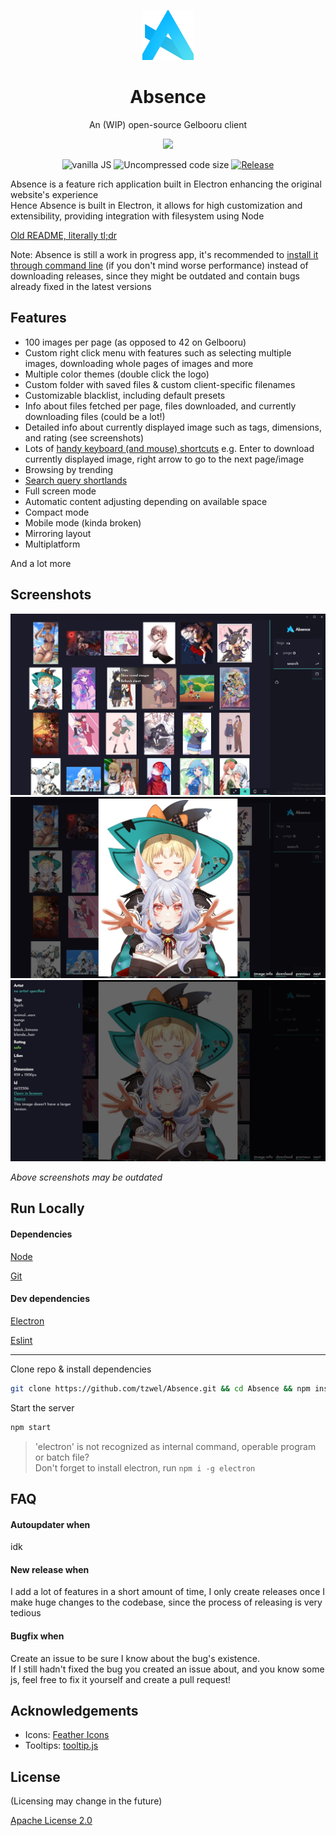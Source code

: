 <p align="center"> <img src="src/img/Absence-logo.png" width="auto" height="80px" alt="Absence logo" /> </p>

<h1 align="center"> Absence </h1>
<p align="center">  An (WIP) open-source Gelbooru client </p>
<p align="center"> <a href="https://github.com/tzwel/absence/releases/latest/download/Absence-Setup.exe"> <img src="https://img.shields.io/badge/-Download%20latest%20version-brightgreen"/> </a> </p>

<p align="center"> 
<img src="https://img.shields.io/badge/vanilla-JS-f0db4f?style=flat-square" alt="vanilla JS" />
<img src="https://img.shields.io/github/languages/code-size/tzwel/absence?style=flat-square" alt="Uncompressed code size" />
<!-- <img src="https://img.shields.io/tokei/lines/github/tzwel/absence?style=flat-square" alt="Code lines" /> -->
<a href="https://github.com/tzwel/Absence/releases/latest"> <img src="https://img.shields.io/github/v/release/tzwel/absence?color=yellow&include_prereleases&style=flat-square" alt="Release" /> </a>
</p>

Absence is a feature rich application built in Electron enhancing the original website's experience \
Hence Absence is built in Electron, it allows for high customization and extensibility, providing integration with filesystem using Node

[Old README, literally tl;dr](/README.old.md)

Note: Absence is still a work in progress app, it's recommended to [install it through command line](#run-locally) (if you don't mind worse performance)
 instead of downloading releases, since they might be outdated and contain bugs already fixed in the latest versions

<!-- [![Uncompressed code size](https://img.shields.io/github/languages/code-size/tzwel/absence?style=flat-square)]()
[![Release](https://img.shields.io/github/v/release/tzwel/absence?color=yellow&include_prereleases&style=flat-square)](https://github.com/tzwel/Absence/releases)
-->
## Features

- 100 images per page (as opposed to 42 on Gelbooru)
- Custom right click menu with features such as selecting multiple images, downloading whole pages of images and more
- Multiple color themes (double click the logo)
- Custom folder with saved files & custom client-specific filenames
- Customizable blacklist, including default presets
- Info about files fetched per page, files downloaded, and currently downloading files (could be a lot!)
- Detailed info about currently displayed image such as tags, dimensions, and rating (see screenshots)
- Lots of [handy keyboard (and mouse) shortcuts](https://github.com/tzwel/Absence/wiki/Keyboard-shortcuts) e.g. Enter to download currently displayed image, right arrow to go to the next page/image
- Browsing by trending
- [Search query shortlands](https://github.com/tzwel/Absence/wiki/Search-query-shortlands)
- Full screen mode
- Automatic content adjusting depending on available space
- Compact mode
- Mobile mode (kinda broken)
- Mirroring layout
- Multiplatform

And a lot more

## Screenshots

![App Screenshot](https://raw.githubusercontent.com/tzwel/Absence/main/screenshots/absence.png)
![App Screenshot](https://raw.githubusercontent.com/tzwel/Absence/main/screenshots/Absence2.jpg)
![App Screenshot](https://raw.githubusercontent.com/tzwel/Absence/main/screenshots/Absence3.jpg)

*Above screenshots may be outdated*

## Run Locally

#### Dependencies
[Node](https://nodejs.org)

[Git](https://git-scm.com)

#### Dev dependencies
[Electron](https://www.electronjs.org/)

[Eslint](https://eslint.org)

--- 

Clone repo & install dependencies

```bash
git clone https://github.com/tzwel/Absence.git && cd Absence && npm install
```

Start the server

```bash
npm start
```
> 'electron' is not recognized as internal command, operable program or batch file? \
> Don't forget to install electron, run `npm i -g electron`

## FAQ

#### Autoupdater when

idk

#### New release when

I add a lot of features in a short amount of time, I only create releases once I make huge changes to the codebase, since the process of releasing is very tedious

#### Bugfix when

Create an issue to be sure I know about the bug's existence. \
If I still hadn't fixed the bug you created an issue about, and you know some js, feel free to fix it yourself and create a pull request!

## Acknowledgements

- Icons: [Feather Icons](https://feathericons.com)
- Tooltips: [tooltip.js](https://github.com/matthias-schuetz/Tooltip)

## License

(Licensing may change in the future)

[Apache License 2.0](https://github.com/tzwel/Absence/blob/main/LICENSE.txt)

